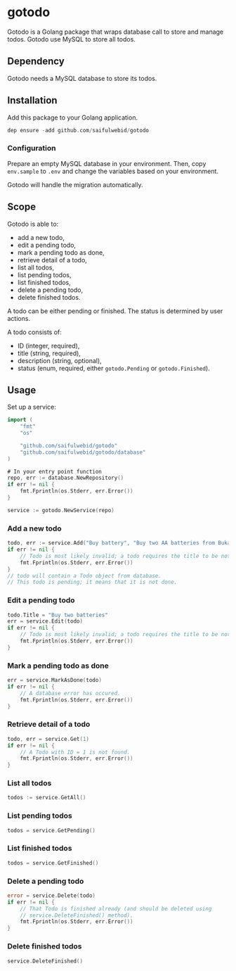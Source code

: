 # gotodo

Gotodo is a Golang package that wraps database call to store and manage todos. Gotodo use MySQL to store all todos.

## Dependency

Gotodo needs a MySQL database to store its todos.

## Installation

Add this package to your Golang application.

```go
dep ensure -add github.com/saifulwebid/gotodo
```

### Configuration

Prepare an empty MySQL database in your environment. Then, copy `env.sample` to `.env` and change the variables based on your environment.

Gotodo will handle the migration automatically.

## Scope

Gotodo is able to:

* add a new todo,
* edit a pending todo,
* mark a pending todo as done,
* retrieve detail of a todo,
* list all todos,
* list pending todos,
* list finished todos,
* delete a pending todo,
* delete finished todos.

A todo can be either pending or finished. The status is determined by user actions.

A todo consists of:

* ID (integer, required),
* title (string, required),
* description (string, optional),
* status (enum, required, either `gotodo.Pending` or `gotodo.Finished`).

## Usage

Set up a service:

```go
import (
    "fmt"
    "os"

    "github.com/saifulwebid/gotodo"
    "github.com/saifulwebid/gotodo/database"
)

# In your entry point function
repo, err := database.NewRepository()
if err != nil {
    fmt.Fprintln(os.Stderr, err.Error())
}

service := gotodo.NewService(repo)
```

### Add a new todo

```go
todo, err := service.Add("Buy battery", "Buy two AA batteries from Bukalapak")
if err != nil {
    // Todo is most likely invalid; a todo requires the title to be not an empty string
    fmt.Fprintln(os.Stderr, err.Error())
}
// todo will contain a Todo object from database.
// This todo is pending; it means that it is not done.
```

### Edit a pending todo

```go
todo.Title = "Buy two batteries"
err = service.Edit(todo)
if err != nil {
    // Todo is most likely invalid; a todo requires the title to be not an empty string
    fmt.Fprintln(os.Stderr, err.Error())
}
```

### Mark a pending todo as done

```go
err = service.MarkAsDone(todo)
if err != nil {
    // A database error has occured.
    fmt.Fprintln(os.Stderr, err.Error())
}
```

### Retrieve detail of a todo

```go
todo, err = service.Get(1)
if err != nil {
    // A Todo with ID = 1 is not found.
    fmt.Fprintln(os.Stderr, err.Error())
}
```

### List all todos

```go
todos := service.GetAll()
```

### List pending todos

```go
todos = service.GetPending()
```

### List finished todos

```go
todos = service.GetFinished()
```

### Delete a pending todo

```go
error = service.Delete(todo)
if err != nil {
    // That Todo is finished already (and should be deleted using
    // service.DeleteFinished() method).
    fmt.Fprintln(os.Stderr, err.Error())
}
```

### Delete finished todos

```go
service.DeleteFinished()
```
